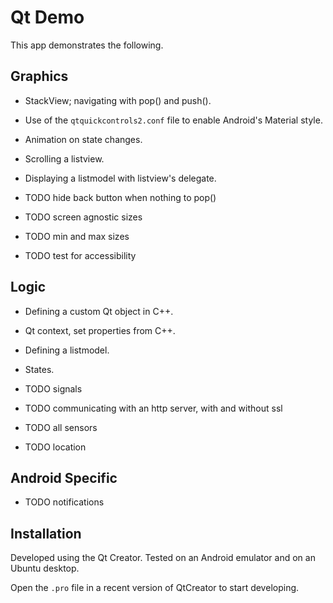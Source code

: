# Qt Demo
This app demonstrates the following.

## Graphics
- StackView; navigating with pop() and push().
- Use of the `qtquickcontrols2.conf` file to enable Android's Material style.
- Animation on state changes.
- Scrolling a listview.
- Displaying a listmodel with listview's delegate.

- TODO hide back button when nothing to pop()
- TODO screen agnostic sizes
- TODO min and max sizes
- TODO test for accessibility 

## Logic
- Defining a custom Qt object in C++.
- Qt context, set properties from C++.
- Defining a listmodel.
- States.

- TODO signals
- TODO communicating with an http server, with and without ssl
- TODO all sensors
- TODO location

## Android Specific
- TODO notifications

## Installation
Developed using the Qt Creator.
Tested on an Android emulator and on an Ubuntu desktop.

Open the `.pro` file in a recent version of QtCreator to start developing.
